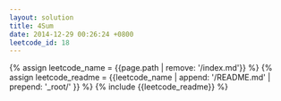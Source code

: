 ```yaml
---
layout: solution
title: 4Sum
date: 2014-12-29 00:26:24 +0800
leetcode_id: 18
---
```

{% assign leetcode_name = {{page.path | remove: '/index.md'}}  %}
{% assign leetcode_readme = {{leetcode_name | append: '/README.md' | prepend: '_root/' }}  %}
{% include {{leetcode_readme}} %}
